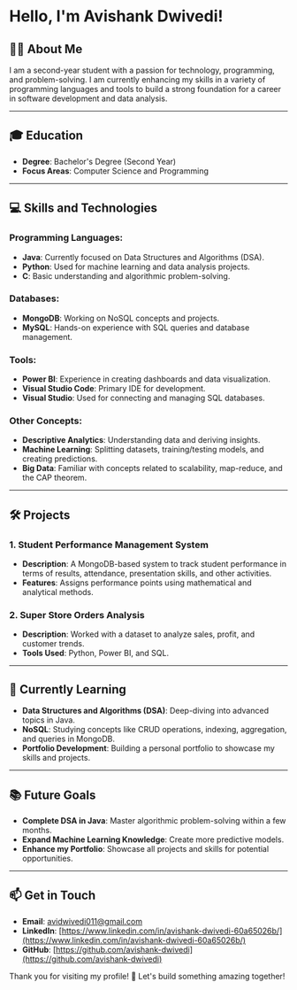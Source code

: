 # Hello, I'm Avishank Dwivedi!

## 👨‍💻 About Me
I am a second-year student with a passion for technology, programming, and problem-solving. I am currently enhancing my skills in a variety of programming languages and tools to build a strong foundation for a career in software development and data analysis.

---

## 🎓 Education
- **Degree**: Bachelor's Degree (Second Year)
- **Focus Areas**: Computer Science and Programming

---

## 💻 Skills and Technologies

### Programming Languages:
- **Java**: Currently focused on Data Structures and Algorithms (DSA).
- **Python**: Used for machine learning and data analysis projects.
- **C**: Basic understanding and algorithmic problem-solving.

### Databases:
- **MongoDB**: Working on NoSQL concepts and projects.
- **MySQL**: Hands-on experience with SQL queries and database management.

### Tools:
- **Power BI**: Experience in creating dashboards and data visualization.
- **Visual Studio Code**: Primary IDE for development.
- **Visual Studio**: Used for connecting and managing SQL databases.

### Other Concepts:
- **Descriptive Analytics**: Understanding data and deriving insights.
- **Machine Learning**: Splitting datasets, training/testing models, and creating predictions.
- **Big Data**: Familiar with concepts related to scalability, map-reduce, and the CAP theorem.

---

## 🛠️ Projects
### 1. **Student Performance Management System**
- **Description**: A MongoDB-based system to track student performance in terms of results, attendance, presentation skills, and other activities.
- **Features**: Assigns performance points using mathematical and analytical methods.

### 2. **Super Store Orders Analysis**
- **Description**: Worked with a dataset to analyze sales, profit, and customer trends.
- **Tools Used**: Python, Power BI, and SQL.

---

## 🌱 Currently Learning
- **Data Structures and Algorithms (DSA)**: Deep-diving into advanced topics in Java.
- **NoSQL**: Studying concepts like CRUD operations, indexing, aggregation, and queries in MongoDB.
- **Portfolio Development**: Building a personal portfolio to showcase my skills and projects.

---

## 📚 Future Goals
- **Complete DSA in Java**: Master algorithmic problem-solving within a few months.
- **Expand Machine Learning Knowledge**: Create more predictive models.
- **Enhance my Portfolio**: Showcase all projects and skills for potential opportunities.

---

## 📫 Get in Touch
- **Email**: avidwivedi011@gmail.com
- **LinkedIn**: [https://www.linkedin.com/in/avishank-dwivedi-60a65026b/](https://www.linkedin.com/in/avishank-dwivedi-60a65026b/)
- **GitHub**: [https://github.com/avishank-dwivedi](https://github.com/avishank-dwivedi)

Thank you for visiting my profile! 🚀 Let's build something amazing together!


